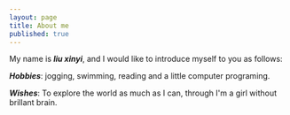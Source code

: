 ```yaml
---
layout: page
title: About me
published: true
---
```


My name is *__liu xinyi__*, and I would like to introduce myself to you as follows:

**_Hobbies_**: jogging, swimming, reading and a little computer programing. 

**_Wishes_**: To explore the world as much as I can, through I'm a girl without brillant brain.

